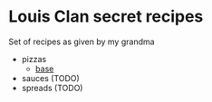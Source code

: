 # Louis Clan secret recipes

Set of recipes as given by my grandma

* pizzas
    - [base](./pizzas/base.md)
* sauces (TODO)
* spreads (TODO)
